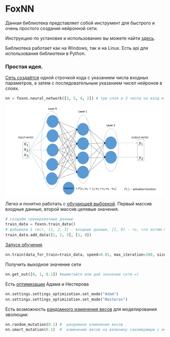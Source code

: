 # FoxNN

Данная библиотека представляет собой инструмент для быстрого и очень простого создания нейронной сети.

Инструкцию по установке и использованию вы можете найти [здесь](https://github.com/RadioRedFox/FoxNN/wiki).

Библиотека работает как на Windows, так и на Linux. Есть api для использования библиотеки в Python. 


### Простая идея.
[Сеть создаётся](https://github.com/RadioRedFox/FoxNN/wiki/3.-%D0%A1%D0%BE%D0%B7%D0%B4%D0%B0%D0%BD%D0%B8%D0%B5-%D0%BD%D0%B5%D0%B9%D1%80%D0%BE%D0%BD%D0%BD%D0%BE%D0%B9-%D1%81%D0%B5%D1%82%D0%B8.) одной строчкой кода с указанием числа входных параметров, а затем с последовательным указанием чисел нейронов в слоях.
```python
nn = foxnn.neural_network([3, 5, 4, 2]) # три слоя и 3 числа на вход и 2 на выход
```

![Иллюстрация полученной нейросети](https://github.com/RadioRedFox/FoxNN/blob/master/img/net.JPG)

Легко и понятно работать с [обучающей выборкой](https://github.com/RadioRedFox/FoxNN/wiki/2.-%D0%A0%D0%B0%D0%B1%D0%BE%D1%82%D0%B0-%D1%81-%D0%BE%D0%B1%D1%83%D1%87%D0%B0%D1%8E%D1%89%D0%B5%D0%B9-%D0%B2%D1%8B%D0%B1%D0%BE%D1%80%D0%BA%D0%BE%D0%B9.). Первый массив входные данные, второй массив целевые значения.  

```python
# создаём тренировачные данные
train_data = foxnn.train_data()
# добавили 1 тест, [1, 2, 3] - входные данные, [1, 0] - то, что хотим получить на выход
train_data.add_data([1, 2, 3], [1, 0]) 
```

[Запуск обучения](https://github.com/RadioRedFox/FoxNN/wiki/6.-%D0%9E%D0%B1%D1%83%D1%87%D0%B5%D0%BD%D0%B8%D0%B5-%D1%81%D0%B5%D1%82%D0%B8.)
```python
nn.train(data_for_train=train_data, speed=0.01, max_iteration=100, size_train_batch=98)
```

Получить выходное значение сети
```python
nn.get_out([0, 1, 0.1]) #выметайся или дай значение сети =) 
```

Есть [оптимизации](https://github.com/RadioRedFox/FoxNN/wiki/7.-%D0%9E%D0%BF%D1%82%D0%B8%D0%BC%D0%B8%D0%B7%D0%B0%D1%86%D0%B8%D1%8F-%D0%BE%D0%B1%D1%83%D1%87%D0%B5%D0%BD%D0%B8%D1%8F.) Адама и Нестерова
```python
nn.settings.settings_optimization.set_mode("Adam")
nn.settings.settings_optimization.set_mode("Nesterov")
```

Есть возможность [рандомного изменения весов](https://github.com/RadioRedFox/FoxNN/wiki/8.-%D0%9C%D1%83%D1%82%D0%B0%D1%86%D0%B8%D1%8F) для моделирования эволюции:
```python
nn.random_mutation(0.1) #  рандомное изменение весов
nn.smart_mutation(0.1)  #  изменение весов на величину соизмеримую с исходим значением весов
```
